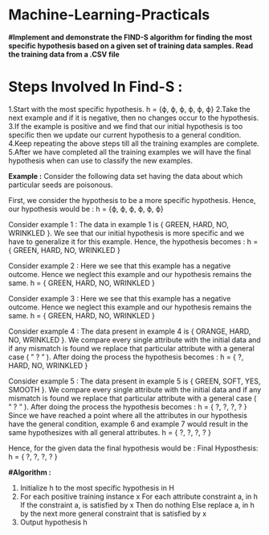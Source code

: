 # Machine-Learning-Practicals

**#Implement and demonstrate the FIND-S algorithm for finding the most specific hypothesis based on a given set of training data samples. Read the training data from a .CSV file**

# Steps Involved In Find-S :

1.Start with the most specific hypothesis. 
  h = {ϕ, ϕ, ϕ, ϕ, ϕ, ϕ}
2.Take the next example and if it is negative, then no changes occur to the hypothesis.
3.If the example is positive and we find that our initial hypothesis is too specific then we update our current hypothesis to a general condition.
4.Keep repeating the above steps till all the training examples are complete.
5.After we have completed all the training examples we will have the final hypothesis when can use to classify the new examples.

**Example :**
Consider the following data set having the data about which particular seeds are poisonous. 
 
First, we consider the hypothesis to be a more specific hypothesis. Hence, our hypothesis would be : 
h = {ϕ, ϕ, ϕ, ϕ, ϕ, ϕ} 
  
Consider example 1 : 
The data in example 1 is { GREEN, HARD, NO, WRINKLED }. We see that our initial hypothesis is more specific and we have to generalize it for this example. Hence, the hypothesis becomes : 
h = { GREEN, HARD, NO, WRINKLED } 

Consider example 2 : 
Here we see that this example has a negative outcome. Hence we neglect this example and our hypothesis remains the same. 
h = { GREEN, HARD, NO, WRINKLED } 

Consider example 3 : 
Here we see that this example has a negative outcome. Hence we neglect this example and our hypothesis remains the same. 
h = { GREEN, HARD, NO, WRINKLED } 

Consider example 4 : 
The data present in example 4 is { ORANGE, HARD, NO, WRINKLED }. We compare every single attribute with the initial data and if any mismatch is found we replace that particular attribute with a general case ( ” ? ” ). After doing the process the hypothesis becomes : 
h = { ?, HARD, NO, WRINKLED } 

Consider example 5 : 
The data present in example 5 is { GREEN, SOFT, YES, SMOOTH }. We compare every single attribute with the initial data and if any mismatch is found we replace that particular attribute with a general case ( ” ? ” ). After doing the process the hypothesis becomes : 
h = { ?, ?, ?, ? } 
Since we have reached a point where all the attributes in our hypothesis have the general condition, example 6 and example 7 would result in the same hypothesizes with all general attributes. 
h = { ?, ?, ?, ? } 

Hence, for the given data the final hypothesis would be : 
Final Hyposthesis: h = { ?, ?, ?, ? } 


**#Algorithm :**
1. Initialize h to the most specific hypothesis in H
2. For each positive training instance x
    For each attribute constraint a, in h
        If the constraint a, is satisfied by x
        Then do nothing
        Else replace a, in h by the next more general constraint that is satisfied by x
3. Output hypothesis h 
